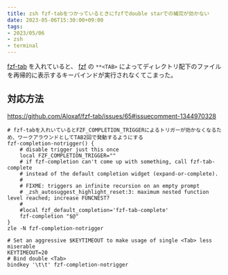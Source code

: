 ```yaml
---
title: zsh fzf-tabをつかっているときにfzfでdouble starでの補完が効かない
date: 2023-05-06T15:30:00+09:00
tags:
- 2023/05/06
- zsh
- terminal
---
```


[fzf-tab](https://github.com/Aloxaf/fzf-tab) を入れていると、 [fzf](note/fzf.md) の `**<TAB>` によってディレクトリ配下のファイルを再帰的に表示するキーバインドが実行されなくてこまった。

## 対応方法

https://github.com/Aloxaf/fzf-tab/issues/65#issuecomment-1344970328

````shell
# fzf-tabを入れいているとFZF_COMPLETION_TRIGGERによるトリガーが効かなくなるため、ワークアラウンドとしてTAB2回で発動するようにする
fzf-completion-notrigger() {
    # disable trigger just this once
    local FZF_COMPLETION_TRIGGER=""
    # if fzf-completion can't come up with something, call fzf-tab-complete
    # instead of the default completion widget (expand-or-complete).
    #
    # FIXME: triggers an infinite recursion on an empty prompt
    # _zsh_autosuggest_highlight_reset:3: maximum nested function level reached; increase FUNCNEST?
    #
    #local fzf_default_completion='fzf-tab-complete'
    fzf-completion "$@"
}
zle -N fzf-completion-notrigger

# Set an aggressive $KEYTIMEOUT to make usage of single <Tab> less miserable
KEYTIMEOUT=20
# Bind double <Tab>
bindkey '\t\t' fzf-completion-notrigger
````

